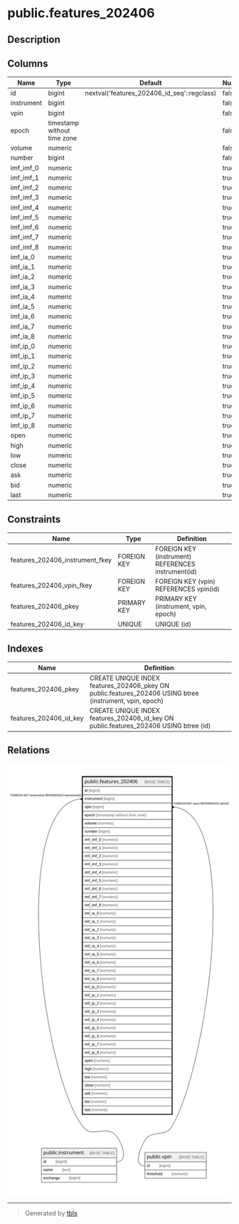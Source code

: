 # public.features_202406

## Description

## Columns

| Name | Type | Default | Nullable | Children | Parents | Comment |
| ---- | ---- | ------- | -------- | -------- | ------- | ------- |
| id | bigint | nextval('features_202406_id_seq'::regclass) | false |  |  |  |
| instrument | bigint |  | false |  | [public.instrument](public.instrument.md) |  |
| vpin | bigint |  | false |  | [public.vpin](public.vpin.md) |  |
| epoch | timestamp without time zone |  | false |  |  |  |
| volume | numeric |  | false |  |  |  |
| number | bigint |  | false |  |  |  |
| imf_imf_0 | numeric |  | true |  |  |  |
| imf_imf_1 | numeric |  | true |  |  |  |
| imf_imf_2 | numeric |  | true |  |  |  |
| imf_imf_3 | numeric |  | true |  |  |  |
| imf_imf_4 | numeric |  | true |  |  |  |
| imf_imf_5 | numeric |  | true |  |  |  |
| imf_imf_6 | numeric |  | true |  |  |  |
| imf_imf_7 | numeric |  | true |  |  |  |
| imf_imf_8 | numeric |  | true |  |  |  |
| imf_ia_0 | numeric |  | true |  |  |  |
| imf_ia_1 | numeric |  | true |  |  |  |
| imf_ia_2 | numeric |  | true |  |  |  |
| imf_ia_3 | numeric |  | true |  |  |  |
| imf_ia_4 | numeric |  | true |  |  |  |
| imf_ia_5 | numeric |  | true |  |  |  |
| imf_ia_6 | numeric |  | true |  |  |  |
| imf_ia_7 | numeric |  | true |  |  |  |
| imf_ia_8 | numeric |  | true |  |  |  |
| imf_ip_0 | numeric |  | true |  |  |  |
| imf_ip_1 | numeric |  | true |  |  |  |
| imf_ip_2 | numeric |  | true |  |  |  |
| imf_ip_3 | numeric |  | true |  |  |  |
| imf_ip_4 | numeric |  | true |  |  |  |
| imf_ip_5 | numeric |  | true |  |  |  |
| imf_ip_6 | numeric |  | true |  |  |  |
| imf_ip_7 | numeric |  | true |  |  |  |
| imf_ip_8 | numeric |  | true |  |  |  |
| open | numeric |  | true |  |  |  |
| high | numeric |  | true |  |  |  |
| low | numeric |  | true |  |  |  |
| close | numeric |  | true |  |  |  |
| ask | numeric |  | true |  |  |  |
| bid | numeric |  | true |  |  |  |
| last | numeric |  | true |  |  |  |

## Constraints

| Name | Type | Definition |
| ---- | ---- | ---------- |
| features_202406_instrument_fkey | FOREIGN KEY | FOREIGN KEY (instrument) REFERENCES instrument(id) |
| features_202406_vpin_fkey | FOREIGN KEY | FOREIGN KEY (vpin) REFERENCES vpin(id) |
| features_202406_pkey | PRIMARY KEY | PRIMARY KEY (instrument, vpin, epoch) |
| features_202406_id_key | UNIQUE | UNIQUE (id) |

## Indexes

| Name | Definition |
| ---- | ---------- |
| features_202406_pkey | CREATE UNIQUE INDEX features_202406_pkey ON public.features_202406 USING btree (instrument, vpin, epoch) |
| features_202406_id_key | CREATE UNIQUE INDEX features_202406_id_key ON public.features_202406 USING btree (id) |

## Relations

![er](public.features_202406.svg)

---

> Generated by [tbls](https://github.com/k1LoW/tbls)
